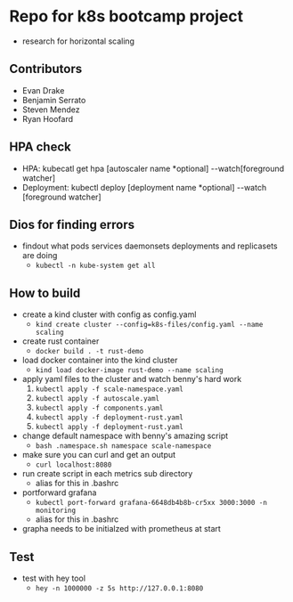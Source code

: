 # Repo for k8s bootcamp project
- research for horizontal scaling

## Contributors
- Evan Drake
- Benjamin Serrato
- Steven Mendez
- Ryan Hoofard

## HPA check
- HPA: kubecatl get hpa [autoscaler name *optional] --watch[foreground watcher]
- Deployment: kubectl deploy [deployment name *optional] --watch [foreground watcher]

## Dios for finding errors
- findout what pods services daemonsets deployments and replicasets are doing
	- `kubectl -n kube-system get all`

## How to build
- create a kind cluster with config as config.yaml
	- `kind create cluster --config=k8s-files/config.yaml --name scaling`
- create rust container
	- `docker build . -t rust-demo`
- load docker container into the kind cluster
	- `kind load docker-image rust-demo --name scaling`
- apply yaml files to the cluster and watch benny's hard work
	1. `kubectl apply -f scale-namespace.yaml`
	2. `kubectl apply -f autoscale.yaml`
	3. `kubectl apply -f components.yaml`
	4. `kubectl apply -f deployment-rust.yaml`
	5. `kubectl apply -f deployment-rust.yaml`
- change default namespace with benny's amazing script
	- `bash .namespace.sh namespace scale-namespace`
- make sure you can curl and get an output
	- `curl localhost:8080`
- run create script in each metrics sub directory
	- alias for this in .bashrc
- portforward grafana
	- ```kubectl port-forward grafana-6648db4b8b-cr5xx 3000:3000 -n monitoring```
	- alias for this in .bashrc
- grapha needs to be initialzed with prometheus at start


## Test
- test with hey tool
	- `hey -n 1000000 -z 5s http://127.0.0.1:8080`
